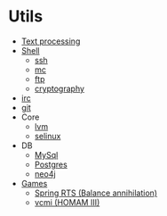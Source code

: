 Utils
=====

* [Text processing](text.md)
* [Shell](shell.md)
     * [ssh](ssh.md)
     * [mc](mc.md)
     * [ftp](ftp.md)
     * [cryptography](crypto.md)
* [irc](irc.md)
* [git](git/readme.md)
* Core
     * [lvm](lvm.md)
     * [selinux](permissions/selinux.md)
* DB
     * [MySql](mysql.md)
     * [Postgres](postgres.md)
     * [neo4j](neo4j/readme.md)
* [Games](games/readme.md)
     * [Spring RTS (Balance annihilation)](games/spring.md)
     * [vcmi (HOMAM III)](games/vcmi.md)

